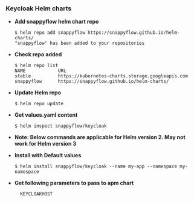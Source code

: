 ### Keycloak Helm charts ###

  - **Add snappyflow helm chart repo**
	
	```
	$ helm repo add snappyflow https://snappyflow.github.io/helm-charts/
	"snappyflow" has been added to your repositories
	```
	
  - **Check repo added**
	```
	$ helm repo list
	NAME      		URL                                                            
	stable    		https://kubernetes-charts.storage.googleapis.com               
	snappyflow		https://snappyflow.github.io/helm-charts/
	```
  - **Update Helm repo**	
	```
	$ helm repo update
	```
	
	
  - **Get values.yaml content**	
	```
	$ helm inspect snappyflow/keycloak
	```
	
  - **Note: Below commands are applicable for Helm version 2. May not work for Helm version 3**

  - **Install with Default values**	
	```
	$ helm install snappyflow/keycloak --name my-app --namespace my-namespace
	```
	
  - **Get following parameters to pass to apm chart**

    ```
	  KEYCLOAKHOST  
	```
